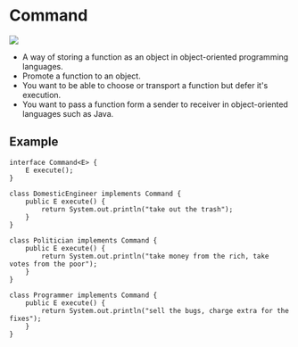 # Command

![](./command.png)

-   A way of storing a function as an object in object-oriented programming
    languages.
-   Promote a function to an object.
-   You want to be able to choose or transport a function but defer it's
    execution.
-   You want to pass a function form a sender to receiver in object-oriented
    languages such as Java.

## Example

``` {.java}
interface Command<E> {
    E execute();
}

class DomesticEngineer implements Command {
    public E execute() {
        return System.out.println("take out the trash");
    }
}

class Politician implements Command {
    public E execute() {
        return System.out.println("take money from the rich, take votes from the poor");
    }
}

class Programmer implements Command {
    public E execute() {
        return System.out.println("sell the bugs, charge extra for the fixes");
    }
}
```

